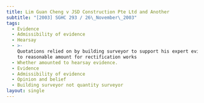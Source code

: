 ```yaml
---
title: Lim Guan Cheng v JSD Construction Pte Ltd and Another
subtitle: "[2003] SGHC 293 / 26\_November\_2003"
tags:
  - Evidence
  - Admissibility of evidence
  - Hearsay
  - >-
    Quotations relied on by building surveyor to support his expert evidence as
    to reasonable amount for rectification works
  - Whether amounted to hearsay evidence.
  - Evidence
  - Admissibility of evidence
  - Opinion and belief
  - Building surveyor not quantity surveyor
layout: single
---
```


